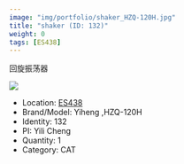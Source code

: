 ```yaml
---
image: "img/portfolio/shaker_HZQ-120H.jpg"
title: "shaker (ID: 132)"
weight: 0
tags: [ES438]
---
```


回旋振荡器

<!--more-->

![](../../img/portfolio/shaker_HZQ-120H.jpg)

- Location: [ES438](../../tags/ES438)
- Brand/Model: Yiheng ,HZQ-120H
- Identity: 132
- PI: Yili Cheng
- Quantity: 1
- Category: CAT






